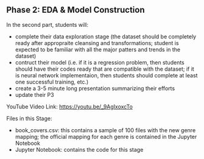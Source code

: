 ## Phase 2: EDA & Model Construction

In the second part, students will:
* complete their data exploration stage (the dataset should be completely ready after appropraite cleansing and transformations; student is expected to be familiar with all the major patters and trends in the dataset)
* contruct their model (i.e. if it is a regression problem, then students should have their codes ready that are compatible with the dataset; if it is neural network implementaion, then students should complete at least one successful training, etc.)
* create a 3-5 minute long presentation summarizing their efforts
* update their P3

YouTube Video Link: https://youtu.be/_9AgIxoxcTo

Files in this Stage:
* book_covers.csv: this contains a sample of 100 files with the new genre mapping; the official mapping for each genre is contained in the Jupyter Notebook
* Jupyter Notebook: contains the code for this stage
